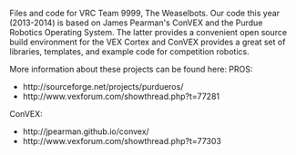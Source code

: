 Files and code for VRC Team 9999, The Weaselbots. Our code this year (2013-2014) is based on James Pearman's ConVEX and the Purdue Robotics Operating System. The latter provides a convenient open source build environment for the VEX Cortex and ConVEX provides a great set of libraries, templates, and example code for competition robotics.

More information about these projects can be found here:
PROS:
<ul>
<li>http://sourceforge.net/projects/purdueros/</li>
<li>http://www.vexforum.com/showthread.php?t=77281</li>
</ul>
ConVEX:
<ul>
<li>http://jpearman.github.io/convex/</li>
<li>http://www.vexforum.com/showthread.php?t=77303</li>
</ul>
